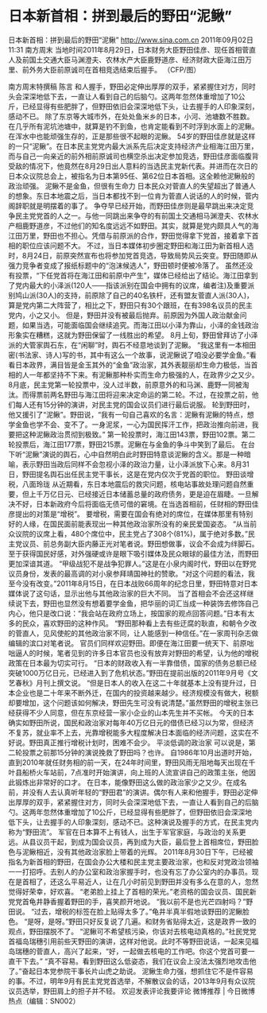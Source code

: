 # 日本新首相：拼到最后的野田“泥鳅”

日本新首相：拼到最后的野田“泥鳅”
http://www.sina.com.cn  2011年09月02日11:31  南方周末
当地时间2011年8月29日，日本财务大臣野田佳彦、现任首相菅直人及前国土交通大臣马渊澄夫、农林水产大臣鹿野道彦、经济财政大臣海江田万里、前外务大臣前原诚司在首相竞选结束后握手。 （CFP/图）

南方周末特撰稿 陈言
和人握手，野田必定伸出厚厚的双手，紧紧握住对方，同时头会深深地低下去，一直让人看到自己的后脑勺。这两年忽然体重增加了10公斤，已经显得有些肥胖了，但野田依旧会深深地低下头，让去握手的人印象深刻，感动不已。
除了东京等大城市外，在处处鱼米乡的日本，小河、池塘数不胜数。在几乎所有泥坑池塘中，就算是钓不到鱼，也肯定能看到不时浮到水面上的泥鳅。在浑水中也能顽强生存的，正是那些很不起眼的泥鳅。
54岁的野田佳彦就是这样的一只“泥鳅”。在日本民主党党内最大派系先后决定支持经济产业相海江田万里，而与自己一向亲近的前外相前原诚司也横空杀出决定参加竞选，野田佳彦面临腹背受敌的情况下，他竟然在8月29日出人意料的当选民主党新代表。并进而在次日的日本众议院总会上，被指名为日本第95任、第62位日本首相。这全赖他泥鳅般的政治顽强。
泥鳅不是金鱼，但很有生命力
日本民众对菅直人的失望超出了普通人的想象。东日本地震之后，当日本都找不到一位肯为菅直人说话的人的时候，菅内阁辞职就是明摆着的事了。
争夺早已经开始，而野田佳彦则是最早跳出来决定竞争民主党党首的人之一。与他一同跳出来争夺的有前国土交通相马渊澄夫、农林水产相鹿野道彦，不过他们的知名度远远不如野田。其实，就算是党内颇具人气的海江田万里，野田也不担心。凭借与前原派的合作，野田觉得拿下党首，接着拿下首相的职位应该问题不大。
不过，当日本媒体初步圈定野田和海江田为新首相人选时，8月24日，前原突然宣布也将参加党首竞选，导致局势风云突变。野田随即从强力竞争者变成了报纸标题中的“泡沫候选人”，野田顿时便被冷落了。
虽然还没有投票，“下任党首将在海江田和前原中产生”，媒体已经给出了结论。海江田拿到了党内最大的小泽派(120人——指该派别在国会中拥有的议席，编者注)及重要派别鸠山派(30人)的支持，前原除了自己的40名铁杆，还有盟友菅直人派(30人)，算是党内第二大阵营了，相比之下，野田只有30个跟班，在有398名议员的民主党内，小之又小。
但是，野田并没有被最后抛弃。前原因为外国人政治献金问题，如果当选，可能面临国会继续追究。而海江田以小泽为靠山，小泽的金钱政治形象实在糟糕，这就为野田保留了一线胜出的希望。
8月上旬，野田曾拜访了小泽派的大管家舆石东，在“闲聊”时，舆石不经意地谈到了泥鳅。
“我这里有一本相田密(书法家、诗人)写的书，其中有这么一个故事，说泥鳅说了咱没必要学金鱼。”看看日本政界，满目皆是金玉其外的“金鱼”政治家，其外表靓丽却生命力极低，当首相的人一年都坚持不下来。有泥鳅那种朴实而生命力极强的人，在政界少之又少。
8月底，民主党第一轮投票中，没人过半数，前原意外的和马渊、鹿野一同被淘汰。而得票前两名野田与海江田将迎来决定命运的第二轮。不过，在投票之前，他们每人还有15分钟的演讲，对民主党的国会议员们进行最后说服。
轮到野田时，他又援引了“泥鳅”。野田说，“我有一句自己喜欢的名言：泥鳅有泥鳅的特点，想学金鱼也学不会、变不了。一身泥浆，一心为国民挥汗工作，把政治推向前进，我要把这种泥鳅政治贯彻到极致。”
第一轮投票时，海江田143票，野田102票。第二轮投票后，海江田177票，野田215票。泥鳅在与金鱼的争斗中笑到了最后。
在台下听“泥鳅”演说的舆石，心中自然明白此时野田特意谈泥鳅的含义。那是一种暗喻，表示野田当政后同样不会忽视小泽的政治力量，让小泽派放下心来。8月31日，野田提名舆石出任民主党干事长，这是在党内仅次于党首的职位。
野田谈增税，八面玲珑
从近期看，东日本地震后的救灾问题，核电站事故处理问题自然重要，但上千万亿日元、已经接近日本储蓄总量的政府债务，更是迫在眉睫。一旦解决不好，日本新政府今后将面临无债可借的窘境。在当选首相前，任财相的野田佳彦提出的对策是“增税”。
要增税，需要在国会有绝对的席位，在媒体那里有特别好的人缘，在国民面前能表现出一种其他政治家所没有的亲民爱国姿态。
“从当前众议院的议席上看，480个席位中，民主党占了308个(81%)，属于绝对多数。”民主党议员、前总务副大臣内藤正光对笔者说。野田想做事，议会不会成为绊脚石。
至于获得国民好感，对外强硬或许是眼下吸引媒体及民众眼球的最佳方法，而野田更加深谙其道。
“甲级战犯不是战争犯罪人。”这是在小泉内阁时代，野田以在野党议员身份，发表的最高调的对小泉参拜靖国神社的赞歌。“对这个问题的看法，我至今没有改变。”2011年8月15日，在日本战败66周年的纪念日里，野田特意对日本媒体说了这句话，显示出他与其他政治家的巨大不同。
当了首相会不会还这样继续说下去，野田也显然没有想着要学金鱼，把华丽的词汇当成一种装饰去修饰自己内心，他只是改口说：“我会站在政府立场上，按国家的观点回答问题。”日本有太多的民众，喜欢野田的这种作风。
“野田那种看上去有些迂腐的耿直，和朝令夕改的菅直人，见风使舵的其他政治家不同，让人能感到一种信任。”在一家周刊杂志做编辑的滨口对笔者说。
官员们同样欢迎野田。即便在海江田要一统天下、前原咄咄逼人的时候，笔者见到的许多日本官员也没有放弃对野田的希望，认为他的增税政策在日本最为切实可行。
“日本的财政收入有一半靠借债，国家的债务总额已经突破1000万亿日元，已经进入到了危机状态。”野田在提前出版的2011年9月号《文艺春秋》月刊上撰文说。
“但是日本人的收入在这二十年就基本上没有提升过，日本企业也是二十年来不断外迁，在国内的投资越来越少。经济规模没有做大，税额却要增加，这个问题该如何解决，野田先生可没有说清楚。”虽然野田的增税主张已经获得不少人同意，但在东京经营一家小企业的山本先生并不买帐。
今天的日本确实如野田所说，国民和政治家对每年40万亿日元的借债已经习以为常，但经济不复苏，就业率不上去，光靠增税能多大程度解决日本面临的经济问题，这实在不好说。野田真正推行增税计划时，困难不会少。
平淡低调的政治家
可以说是，第二轮投票之前那15分钟的演说挽救了野田吗？也许。
自1986年10月出道时开始，直到2010年就任财务相的前一天，在24年时间里，野田风雨无阻地每天出现在千叶县船桥火车站前，7点准时开始演讲，向上班的人流宣讲自己的政策主张，他因此锻炼出非常好的口才。
在日本，能像野田这么做的政治家少之又少。在成名前，并没有人去认真听年轻的“野田君”的演讲。偶尔有人来和他握手，野田必定伸出厚厚的双手，紧紧握住对方，同时头会深深地低下去，一直让人看到自己的后脑勺。这两年忽然体重增加了10公斤，已经显得有些肥胖了，但野田依旧会深深地低下头，让去握手的人印象深刻，感动不已。这种演说及握手的方式，在民主党内称为“野田流”。
军官在日本算不上有钱人，出生于军官家庭，与政治的关系更远。从县议员干起，到成为国会议员，再到成为大臣，最后登上首相席位，野田脸色与泥鳅相近，没有其他政治家脸上带着的光辉。
2011年8月30日下午，已经被指名为新首相的野田，在国会办公大楼和民主党主要政治家，也和反对党政治领袖一一打招呼。去别人的办公室和政治家握手时，也没有忘了办公室内的办事员。现在是首相了，还这么平易近人，让在几小时前见到野田并没有多么在意的人，忽然觉得好荣幸，好欢喜。
“老弟脸上挂上了首相的荣光。”老资格的国会议员、国民新党党首龟井静香握着野田的手，喜笑颜开地说。
“我以前不是也光芒四射吗？”野田说。
“过去，增税的标签在脸上贴得太多了。”龟井半真半假地谈野田的泥鳅脸色。
“是呀，是呀。”野田只好反复说了几遍。和财务省贴得太近，这是政界一致的观点，野田摆脱不了。
“泥鳅可不希望核污染，你该对去核电动真格的。”社民党党首福岛瑞穗引用前些天野田的演讲，这样对他说。此时不等野田说话，一起来见福岛瑞穗的菅直人，高兴了起来，“好，一起做去核电的工作吧。你这个党首可要一直干下去。”
“真不容易。看到野田这么低姿态，我们在议会上没法太强烈地攻击他了。”奋起日本党参院干事长片山虎之助说。
泥鳅生命力强，想抓住它不是件容易的事。不过，明年9月有民主党党首选举，不解散议会的话，2013年9月有众议院议员选举，野田肩上的担子并不轻。
欢迎发表评论我要评论
微博推荐 | 今日微博热点（编辑：SN002）

